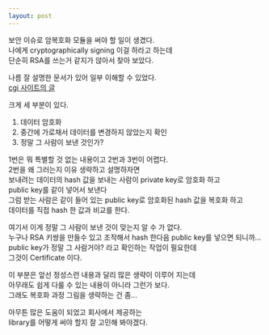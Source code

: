 ```yaml
---
layout: post
---
```


보안 이슈로 암복호화 모듈을 써야 할 일이 생겼다.  
나에게 cryptographically signing 이걸 하라고 하는데  
단순히 RSA를 쓰는거 같지가 않아서 찾아 보았다.  

나름 잘 설명한 문서가 있어 일부 이해할 수 있었다.  
[cgi 사이트의 글](https://www.cgi.com/files/white-papers/cgi_whpr_35_pki_e.pdf)

크게 세 부분이 있다.
1. 데이터 암호화
2. 중간에 가로채서 데이터를 변경하지 않았는지 확인
3. 정말 그 사람이 보낸 것인가?


1번은 뭐 특별할 것 없는 내용이고 2번과 3번이 어렵다.  
2번을 왜 그러는지 이유 생략하고 설명하자면  
보내려는 데이터의 hash 값을 보내는 사람이 private key로 암호화 하고  
public key를 같이 넣어서 보낸다  
그럼 받는 사람은 같이 들어 있는 public key로 암호화된 hash 값을 복호화 하고  
데이터를 직접 hash 한 값과 비교를 한다.  

여기서 이게 정말 그 사람이 보낸 것이 맞는지 알 수 가 없다.  
누구나 RSA 키쌍을 만들수 있고 조작해서 hash 한다음 public key를 넣으면 되니까...  
public key가 정말 그 사람거야? 라고 확인하는 작업이 필요한데  
그것이 Certificate 이다.  

이 부분은 앞선 정성스런 내용과 달리 많은 생략이 이루어 지는데  
아무래도 쉽게 다룰 수 있는 내용이 아니라 그런가 보다.  
그래도 복호화 과정 그림을 생략하는 건 좀...  

아무튼 많은 도움이 되었고 회사에서 제공하는  
library를 어떻게 써야 할지 잘 고민해 봐야겠다.
